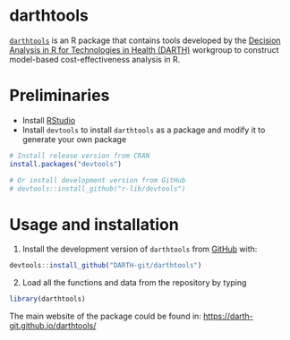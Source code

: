 
# darthtools

[`darthtools`](https://github.com/DARTH-git/darthtools) is an R package
that contains tools developed by the [Decision Analysis in R for
Technologies in Health (DARTH)](https://darthworkgroup.com) workgroup to
construct model-based cost-effectiveness analysis in R.

# Preliminaries

  - Install
    [RStudio](https://www.rstudio.com/products/rstudio/download/)
  - Install `devtools` to install `darthtools` as a package and modify
    it to generate your own package

<!-- end list -->

``` r
# Install release version from CRAN
install.packages("devtools")

# Or install development version from GitHub
# devtools::install_github("r-lib/devtools")
```

# Usage and installation

1.  Install the development version of `darthtools` from
    [GitHub](https://github.com) with:

<!-- end list -->

``` r
devtools::install_github("DARTH-git/darthtools")
```

2.  Load all the functions and data from the repository by typing

<!-- end list -->

``` r
library(darthtools)
```

The main website of the package could be found in:
<https://darth-git.github.io/darthtools/>
